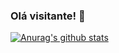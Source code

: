 ### Olá visitante! 👋

[![Anurag's github stats](https://github-readme-stats.vercel.app/api?username=ramondb&hide=stars,prs,issues,contribs&theme=cobalt)](https://github.com/anuraghazra/github-readme-stats)



<!--
**RamonDB/RamonDB** is a ✨ _special_ ✨ repository because its `README.md` (this file) appears on your GitHub profile.

Here are some ideas to get you started:

- 🔭 I’m currently working on ...
- 🌱 I’m currently learning ...
- 👯 I’m looking to collaborate on ...
- 🤔 I’m looking for help with ...
- 💬 Ask me about ...
- 📫 How to reach me: ...
- 😄 Pronouns: ...
- ⚡ Fun fact: ...
-->
